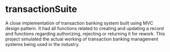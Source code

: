 # transactionSuite
A close implementation of transaction banking system built using MVC design pattern. It had all functions related to creating and updating a record and functions regarding authorizing, rejecting or returning it for rework. This project simulated the actual working of transaction banking management systems being used in the industry.
